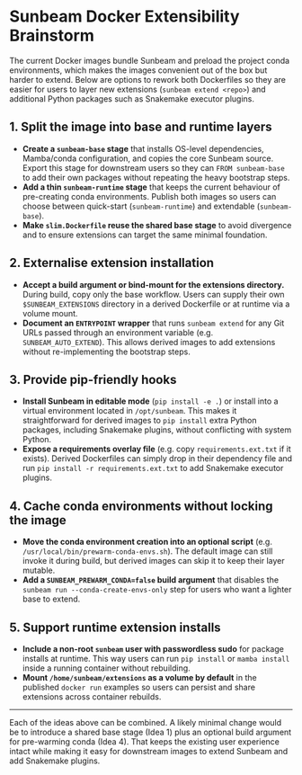 # Sunbeam Docker Extensibility Brainstorm

The current Docker images bundle Sunbeam and preload the project conda
environments, which makes the images convenient out of the box but harder to
extend. Below are options to rework both Dockerfiles so they are easier for
users to layer new extensions (`sunbeam extend <repo>`) and additional Python
packages such as Snakemake executor plugins.

## 1. Split the image into base and runtime layers

* **Create a `sunbeam-base` stage** that installs OS-level dependencies,
  Mamba/conda configuration, and copies the core Sunbeam source. Export this
  stage for downstream users so they can `FROM sunbeam-base` to add their own
  packages without repeating the heavy bootstrap steps.
* **Add a thin `sunbeam-runtime` stage** that keeps the current behaviour of
  pre-creating conda environments. Publish both images so users can choose
  between quick-start (`sunbeam-runtime`) and extendable (`sunbeam-base`).
* **Make `slim.Dockerfile` reuse the shared base stage** to avoid divergence and
  to ensure extensions can target the same minimal foundation.

## 2. Externalise extension installation

* **Accept a build argument or bind-mount for the extensions directory.** During
  build, copy only the base workflow. Users can supply their own
  `$SUNBEAM_EXTENSIONS` directory in a derived Dockerfile or at runtime via a
  volume mount.
* **Document an `ENTRYPOINT` wrapper** that runs `sunbeam extend` for any Git
  URLs passed through an environment variable (e.g. `SUNBEAM_AUTO_EXTEND`). This
  allows derived images to add extensions without re-implementing the bootstrap
  steps.

## 3. Provide pip-friendly hooks

* **Install Sunbeam in editable mode** (`pip install -e .`) or install into a
  virtual environment located in `/opt/sunbeam`. This makes it straightforward
  for derived images to `pip install` extra Python packages, including Snakemake
  plugins, without conflicting with system Python.
* **Expose a requirements overlay file** (e.g. copy `requirements.ext.txt` if it
  exists). Derived Dockerfiles can simply drop in their dependency file and run
  `pip install -r requirements.ext.txt` to add Snakemake executor plugins.

## 4. Cache conda environments without locking the image

* **Move the conda environment creation into an optional script** (e.g.
  `/usr/local/bin/prewarm-conda-envs.sh`). The default image can still invoke it
  during build, but derived images can skip it to keep their layer mutable.
* **Add a `SUNBEAM_PREWARM_CONDA=false` build argument** that disables the
  `sunbeam run --conda-create-envs-only` step for users who want a lighter base
  to extend.

## 5. Support runtime extension installs

* **Include a non-root `sunbeam` user with passwordless sudo** for package
  installs at runtime. This way users can run `pip install` or `mamba install`
  inside a running container without rebuilding.
* **Mount `/home/sunbeam/extensions` as a volume by default** in the published
  `docker run` examples so users can persist and share extensions across
  container rebuilds.

---

Each of the ideas above can be combined. A likely minimal change would be to
introduce a shared base stage (Idea 1) plus an optional build argument for
pre-warming conda (Idea 4). That keeps the existing user experience intact while
making it easy for downstream images to extend Sunbeam and add Snakemake
plugins.
